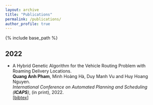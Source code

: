 ```yaml
---
layout: archive
title: "Publications"
permalink: /publications/
author_profile: true
---
```


{% include base_path %}

## 2022  
* A Hybrid Genetic Algorithm for the Vehicle Routing Problem with Roaming Delivery Locations.     
    **Quang Anh Pham**, Minh Hoàng Hà, Duy Manh Vu and Huy Hoang Nguyen.       
    <i>International Conference on Automated Planning and Scheduling (**ICAPS**)</i>, (in print), 2022.   
    [<a href="javascript:void(0)" onclick="(function(target, id) { if ($('#' + id).css('display') == 'block') { $('#' + id).hide('fast'); $(target).text('bibtex') } else { $('#' + id).show('fast'); $(target).text('bibtex▲') } })(this, 'bibtex-AnhICAPS22');">bibtex</a>]
<div id="bibtex-AnhICAPS22" style="display:none">
<pre>@inproceedings{AnhICAPS22,
  author    = {Quang Anh Pham and Minh Hoàng Hà and Duy Manh Vu and Huy Hoang Nguyen},
  title     = {Multi-Agent Path Finding for Precedence-Constrained Goal Sequences},
  booktitle = {International Conference on Automated Planning and Scheduling (ICAPS)},
  year      = {2022}
}
</pre></div>   
